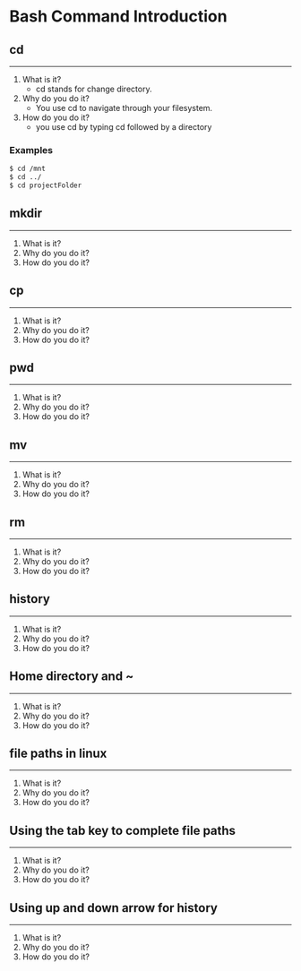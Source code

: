 
# Bash Command Introduction

## cd

------

1. What is it?
    * cd stands for change directory.
2. Why do you do it?
    * You use cd to navigate through your filesystem.
3. How do you do it?
    * you use cd by typing cd followed by a directory

### Examples

```bash
$ cd /mnt
$ cd ../
$ cd projectFolder
```

## mkdir

------

1. What is it?
2. Why do you do it?
3. How do you do it?

## cp

------

1. What is it?
2. Why do you do it?
3. How do you do it?

## pwd

------

1. What is it?
2. Why do you do it?
3. How do you do it?

## mv

------

1. What is it?
2. Why do you do it?
3. How do you do it?

## rm

------

1. What is it?
2. Why do you do it?
3. How do you do it?

## history

------

1. What is it?
2. Why do you do it?
3. How do you do it?

## Home directory and ~

------

1. What is it?
2. Why do you do it?
3. How do you do it?

## file paths in linux

------

1. What is it?
2. Why do you do it?
3. How do you do it?

## Using the tab key to complete file paths

------

1. What is it?
2. Why do you do it?
3. How do you do it?

## Using up and down arrow for history

------

1. What is it?
2. Why do you do it?
3. How do you do it?

